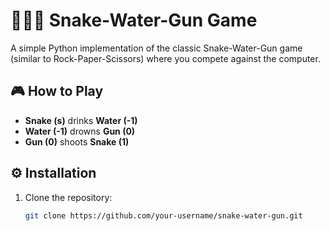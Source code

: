 
# 🐍🌊🔫 Snake-Water-Gun Game

A simple Python implementation of the classic Snake-Water-Gun game (similar to Rock-Paper-Scissors) where you compete against the computer.

## 🎮 How to Play

- **Snake (s)** drinks **Water (-1)**
- **Water (-1)** drowns **Gun (0)**
- **Gun (0)** shoots **Snake (1)**

## ⚙️ Installation

1. Clone the repository:
   ```bash
   git clone https://github.com/your-username/snake-water-gun.git
